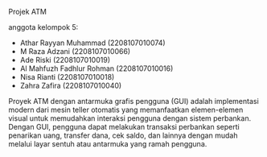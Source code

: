 Projek ATM

anggota kelompok 5:
- Athar Rayyan Muhammad (2208107010074)
- M Raza Adzani (2208107010066)
- Ade Riski (2208107010019)
- Al Mahfuzh Fadhlur Rohman (2208107010016)
- Nisa Rianti (2208107010018)
- Zahra Zafira (2208107010040)

Proyek ATM dengan antarmuka grafis pengguna (GUI) adalah implementasi modern dari mesin teller otomatis 
yang memanfaatkan elemen-elemen visual untuk memudahkan interaksi pengguna dengan sistem perbankan.
Dengan GUI, pengguna dapat melakukan transaksi perbankan seperti penarikan uang, transfer dana, cek saldo,
dan lainnya dengan mudah melalui layar sentuh atau antarmuka yang ramah pengguna.
